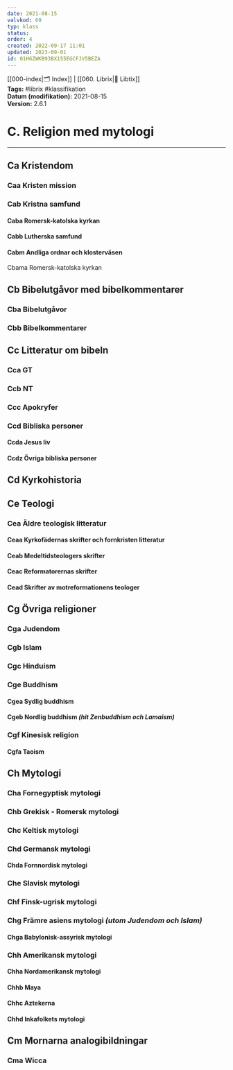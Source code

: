 ```yaml
---
date: 2021-08-15
valvkod: 60
typ: klass
status: 
order: 4
created: 2022-09-17 11:01
updated: 2023-09-01
id: 01H6ZWKB93BX155EGCFJV5BEZA
---
```


[[000-index|🗂 Index]] | [[060. Librix|📇 Libtix]]
<br>**Tags:** #librix #klassifikation
<br>**Datum (modifikation):** 2021-08-15
<br>**Version:** 2.6.1

# C. Religion med mytologi

---

## Ca Kristendom
### Caa Kristen mission
### Cab Kristna samfund
#### Caba Romersk-katolska kyrkan
#### Cabb Lutherska samfund
#### Cabm Andliga ordnar och klosterväsen
Cbama Romersk-katolska kyrkan

## Cb Bibelutgåvor med bibel­kommentarer
### Cba Bibelutgåvor
### Cbb Bibelkommentarer

## Cc Litteratur om bibeln
### Cca GT
### Ccb NT
### Ccc Apokryfer
### Ccd Bibliska personer
#### Ccda Jesus liv
#### Ccdz Övriga bibliska personer

## Cd Kyrkohistoria

## Ce Teologi
### Cea Äldre teologisk litteratur
#### Ceaa Kyrkofädernas skrifter och fornkristen litteratur
#### Ceab Medeltidsteologers skrifter
#### Ceac Reformatorernas skrifter
#### Cead Skrifter av motreformationens teologer

## Cg Övriga religioner
### Cga Judendom
### Cgb Islam
### Cgc Hinduism
### Cge Buddhism
#### Cgea Sydlig buddhism
#### Cgeb Nordlig buddhism *(hit Zenbuddhism och Lamaism)*
### Cgf Kinesisk religion
#### Cgfa Taoism

## Ch Mytologi
### Cha Fornegyptisk mytologi
### Chb Grekisk - Romersk mytologi
### Chc Keltisk mytologi
### Chd Germansk mytologi
#### Chda Fornnordisk mytologi
### Che Slavisk mytologi
### Chf Finsk-ugrisk mytologi
### Chg Främre asiens mytologi *(utom Judendom och Islam)*
#### Chga Babylonisk-assyrisk mytologi
### Chh Amerikansk mytologi
#### Chha Nordamerikansk mytologi
#### Chhb Maya
#### Chhc Aztekerna
#### Chhd Inkafolkets mytologi

## Cm Mornarna analogibildningar
### Cma Wicca
